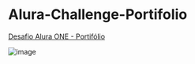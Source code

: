 # Alura-Challenge-Portifolio

[Desafio Alura ONE - Portifólio](https://luanatex.github.io/Portifolio-alura)


![image](https://github.com/luanatex/Portifolio-alura/assets/141527536/8920f687-79ac-4289-94f5-abaefb8b2c2e)
